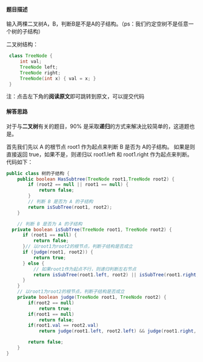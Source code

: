 #### 题目描述

输入两棵二叉树A，B，判断B是不是A的子结构。（ps：我们约定空树不是任意一个树的子结构）

二叉树结构：

```java
 class TreeNode {
     int val;
     TreeNode left;
     TreeNode right;
     TreeNode(int x) { val = x; }
 }
```

注：点击左下角的**阅读原文**即可跳转到原文，可以提交代码

#### 解答思路

对于与**二叉树**有关的题目，90% 是采取**递归**的方式来解决比较简单的，这道题也是。

首先我们先以 A 的根节点 root1 作为起点来判断 B 是否为 A的子结构。 如果是则直接返回 true，如果不是，则递归以 root1.left 和 root1.right 作为起点来判断。代码如下：

```java
public class 树的子结构 {
    public boolean HasSubtree(TreeNode root1,TreeNode root2) {
        if (root2 == null || root1 == null) {
            return false;
        }
        // 判断 B 是否为 A 的子结构
        return isSubTree(root1, root2);
    }

    // 判断 B 是否为 A 的子结构
  private boolean isSubTree(TreeNode root1, TreeNode root2) {
      if (root1 == null) {
          return false;
      }// 以root1为root2的根节点，判断子结构是否成立
      if (judge(root1, root2)) {
          return true;
      } else {
          // 如果root1作为起点不行，则递归判断左右节点
          return isSubTree(root1.left, root2) || isSubTree(root1.right, root2);
      }
    }
    // 以root1为root2的根节点，判断子结构是否成立
    private boolean judge(TreeNode root1, TreeNode root2) {
        if(root2 == null)
            return true;
        if(root1 == null)
            return false;
        if(root1.val == root2.val)
            return judge(root1.left, root2.left) && judge(root1.right, root2.right);

        return false;
    }
}
```

